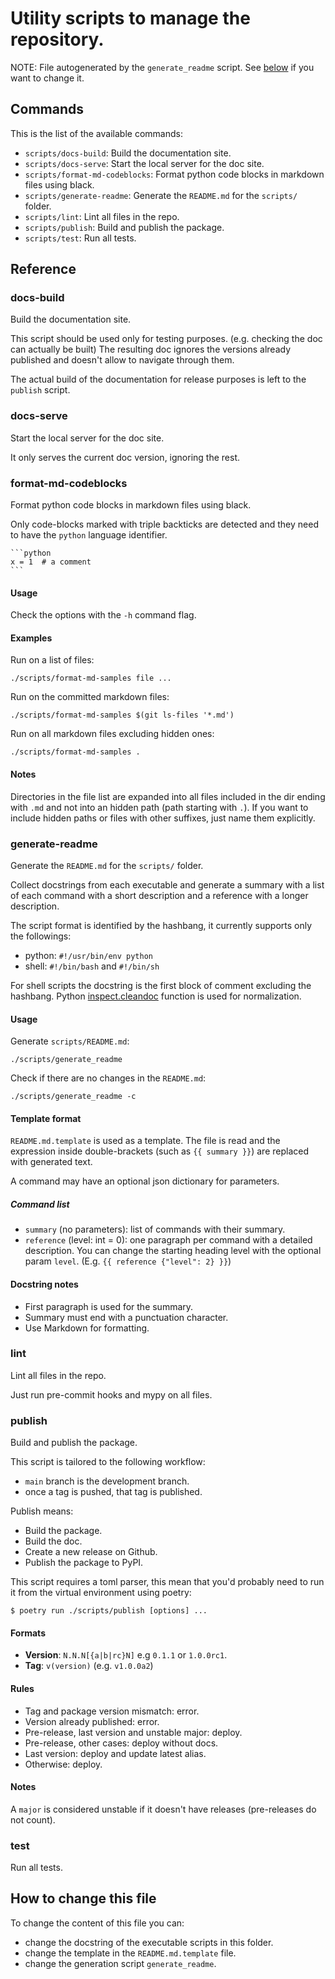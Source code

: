 <!-- prettier-ignore-start -->
# Utility scripts to manage the repository.

NOTE: File autogenerated by the `generate_readme` script.
See [below](#how-to-change-this-file) if you want to change it.


## Commands

This is the list of the available commands:

- `scripts/docs-build`: Build the documentation site.
- `scripts/docs-serve`: Start the local server for the doc site.
- `scripts/format-md-codeblocks`: Format python code blocks in markdown files using
  black.
- `scripts/generate-readme`: Generate the `README.md` for the `scripts/` folder.
- `scripts/lint`: Lint all files in the repo.
- `scripts/publish`: Build and publish the package.
- `scripts/test`: Run all tests.

## Reference

### docs-build

Build the documentation site.

This script should be used only for testing purposes. (e.g. checking the doc
can actually be built) The resulting doc ignores the versions already
published and doesn't allow to navigate through them.

The actual build of the documentation for release purposes is left to the
`publish` script.


### docs-serve

Start the local server for the doc site.

It only serves the current doc version, ignoring the rest.


### format-md-codeblocks

Format python code blocks in markdown files using black.

Only code-blocks marked with triple backticks are detected and they need to
have the `python` language identifier.

    ```python
    x = 1  # a comment
    ```

#### Usage

Check the options with the `-h` command flag.

#### Examples

Run on a list of files:

    ./scripts/format-md-samples file ...

Run on the committed markdown files:

    ./scripts/format-md-samples $(git ls-files '*.md')

Run on all markdown files excluding hidden ones:

    ./scripts/format-md-samples .

#### Notes

Directories in the file list are expanded into all files included in the dir
ending with `.md` and not into an hidden path (path starting with `.`). If you
want to include hidden paths or files with other suffixes, just name them
explicitly.


### generate-readme

Generate the `README.md` for the `scripts/` folder.

Collect docstrings from each executable and generate a summary with a list of
each command with a short description and a reference with a longer
description.

The script format is identified by the hashbang, it currently supports only
the followings:

* python: `#!/usr/bin/env python`
* shell: `#!/bin/bash` and  `#!/bin/sh`

For shell scripts the docstring is the first block of comment excluding the
hashbang.
Python
[inspect.cleandoc](https://docs.python.org/3/library/inspect.html#inspect.cleandoc)
function is used for normalization.

#### Usage

Generate `scripts/README.md`:

    ./scripts/generate_readme

Check if there are no changes in the `README.md`:

    ./scripts/generate_readme -c

#### Template format

`README.md.template` is used as a template. The file is read and the expression
inside double-brackets (such as `{{ summary }}`) are replaced with generated
text.

A command may have an optional json dictionary for parameters.

##### Command list

- `summary` (no parameters): list of commands with their summary.
- `reference` (level: int = 0): one paragraph per command with a detailed
  description. You can change the starting heading level with the optional
  param `level`. (E.g. `{{ reference {"level": 2} }}`)

#### Docstring notes

- First paragraph is used for the summary.
- Summary must end with a punctuation character.
- Use Markdown for formatting.


### lint

Lint all files in the repo.

Just run pre-commit hooks and mypy on all files.


### publish

Build and publish the package.

This script is tailored to the following workflow:

- `main` branch is the development branch.
- once a tag is pushed, that tag is published.

Publish means:

- Build the package.
- Build the doc.
- Create a new release on Github.
- Publish the package to PyPI.

This script requires a toml parser, this mean that you'd probably need to run
it from the virtual environment using poetry:

```console
$ poetry run ./scripts/publish [options] ...
```

#### Formats

- **Version**: `N.N.N[{a|b|rc}N]` e.g `0.1.1` or `1.0.0rc1`.
- **Tag**: `v(version)` (e.g. `v1.0.0a2`)

#### Rules

- Tag and package version mismatch: error.
- Version already published: error.
- Pre-release, last version and unstable major: deploy.
- Pre-release, other cases: deploy without docs.
- Last version: deploy and update latest alias.
- Otherwise: deploy.

#### Notes

A `major` is considered unstable if it doesn't have releases (pre-releases do
not count).


### test

Run all tests.

## How to change this file

To change the content of this file you can:

- change the docstring of the executable scripts in this folder.
- change the template in the `README.md.template` file.
- change the generation script `generate_readme`.
<!-- prettier-ignore-end -->
